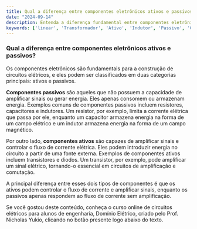 ```yaml
---
title: Qual a diferença entre componentes eletrônicos ativos e passivos?
date: "2024-09-14"
description: Entenda a diferença fundamental entre componentes eletrônicos ativos e passivos no contexto de circuitos elétricos.
keywords: ['linear', 'Transformador', 'Ativo', 'Indutor', 'Passivo', 'Capacitor', 'Transistor']
---
```


### Qual a diferença entre componentes eletrônicos ativos e passivos?

Os componentes eletrônicos são fundamentais para a construção de circuitos elétricos, e eles podem ser classificados em duas categorias principais: ativos e passivos. 

**Componentes passivos** são aqueles que não possuem a capacidade de amplificar sinais ou gerar energia. Eles apenas consomem ou armazenam energia. Exemplos comuns de componentes passivos incluem resistores, capacitores e indutores. Um resistor, por exemplo, limita a corrente elétrica que passa por ele, enquanto um capacitor armazena energia na forma de um campo elétrico e um indutor armazena energia na forma de um campo magnético.

Por outro lado, **componentes ativos** são capazes de amplificar sinais e controlar o fluxo de corrente elétrica. Eles podem introduzir energia no circuito a partir de uma fonte externa. Exemplos de componentes ativos incluem transistores e diodos. Um transistor, por exemplo, pode amplificar um sinal elétrico, tornando-o essencial em circuitos de amplificação e comutação.

A principal diferença entre esses dois tipos de componentes é que os ativos podem controlar o fluxo de corrente e amplificar sinais, enquanto os passivos apenas respondem ao fluxo de corrente sem amplificação.

Se você gostou deste conteúdo, conheça o curso online de circuitos elétricos para alunos de engenharia, Domínio Elétrico, criado pelo Prof. Nicholas Yukio, clicando no botão presente logo abaixo do texto.